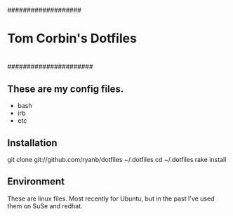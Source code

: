 ###################
#
# Tom Corbin's Dotfiles
#
######################

These are my config files.
------------

* bash
* irb
* etc

Installation
----------

git clone git://github.com/ryanb/dotfiles ~/.dotfiles
cd ~/.dotfiles
rake install

Environment
-----------

These are linux files.   Most recently for Ubuntu, but in the past I've used them on SuSe and redhat.
